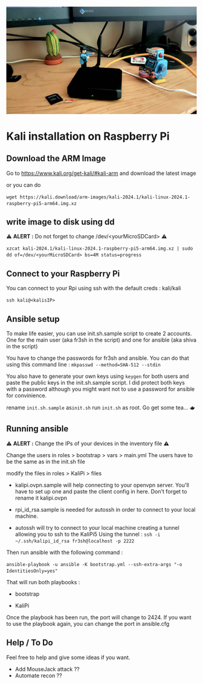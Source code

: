 ![](pics/KaliPi.jpg)

# Kali installation on Raspberry Pi

## Download the ARM Image

Go to https://www.kali.org/get-kali/#kali-arm and download the latest image

or you can do

`wget https://kali.download/arm-images/kali-2024.1/kali-linux-2024.1-raspberry-pi5-arm64.img.xz`

## write image to disk using dd

⚠️ **ALERT :** Do not forget to change /dev/\<yourMicroSDCard> ⚠️

`xzcat kali-2024.1/kali-linux-2024.1-raspberry-pi5-arm64.img.xz | sudo dd of=/dev/<yourMicroSDCard> bs=4M status=progress`

## Connect to your Raspberry Pi

You can connect to your Rpi using ssh with the default creds : kali/kali

`ssh kali@<kalisIP>`

## Ansible setup

To make life easier, you can use init.sh.sample script to create 2 accounts. One for the main user (aka fr3sh in the script) and one for ansible (aka shiva in the script)

You have to change the passwords for fr3sh and ansible.
You can do that using this command line : 
`mkpasswd --method=SHA-512 --stdin`

You also have to generate your own keys using `keygen` for both users and paste the public keys in the init.sh.sample script. I did protect both keys with a password although you might want not to use a password for ansible for convinience.

rename `init.sh.sample` as`init.sh`
run `init.sh` as root. Go get some tea... 🫖

## Running ansible

⚠️ **ALERT :** Change the IPs of your devices in the inventory file ⚠️

Change the users in roles > bootstrap > vars > main.yml
The users have to be the same as in the init.sh file

modify the files in roles > KaliPi > files

* kalipi.ovpn.sample will help connecting to your openvpn server. You'll have to set up one and paste the client config in here. Don't forget to rename it kalipi.ovpn

* rpi_id_rsa.sample is needed for autossh in order to connect to your local machine.

* autossh will try to connect to your local machine creating a tunnel allowing you to ssh to the KaliPi5
Using the tunnel : 
`ssh -i ~/.ssh/kalipi_id_rsa fr3sh@localhost -p 2222`

Then run ansible with the following command :

`ansible-playbook -u ansible -K bootstrap.yml --ssh-extra-args "-o IdentitiesOnly=yes"`

That will run both playbooks :

* bootstrap

* KaliPi

Once the playbook has been run, the port will change to 2424. If you want to use the playbook again, you can change the port in ansible.cfg

## Help / To Do

Feel free to help and give some ideas if you want.

* Add MouseJack attack ?? 
* Automate recon ??
